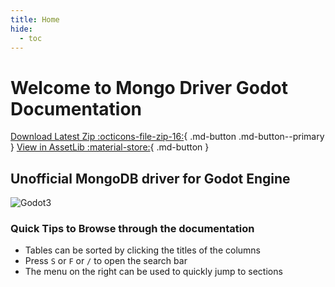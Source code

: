 ```yaml
---
title: Home
hide:
  - toc
---
```


# Welcome to Mongo Driver Godot Documentation

[Download Latest Zip :octicons-file-zip-16:](https://github.com/3ddelano/mongo-driver-godot/archive/refs/heads/main.zip){ .md-button .md-button--primary  }
[View in AssetLib :material-store:](){ .md-button }

## Unofficial MongoDB driver for Godot Engine

<img alt="Godot3" src="https://img.shields.io/badge/-Godot 3.3-478CBF?style=for-the-badge&logo=godotengine&logoWidth=20&logoColor=white" />

### Quick Tips to Browse through the documentation

- Tables can be sorted by clicking the titles of the columns
- Press `S` or `F` or `/` to open the search bar
- The menu on the right can be used to quickly jump to sections